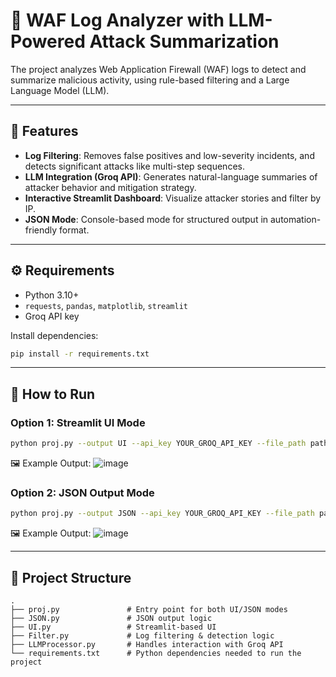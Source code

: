# 🔐 WAF Log Analyzer with LLM-Powered Attack Summarization

The project analyzes Web Application Firewall (WAF) logs to detect and summarize malicious activity, using rule-based filtering and a Large Language Model (LLM).

---

## 📌 Features
- **Log Filtering**: Removes false positives and low-severity incidents, and detects significant attacks like multi-step sequences.
- **LLM Integration (Groq API)**: Generates natural-language summaries of attacker behavior and mitigation strategy.
- **Interactive Streamlit Dashboard**: Visualize attacker stories and filter by IP.
- **JSON Mode**: Console-based mode for structured output in automation-friendly format.

---

## ⚙️ Requirements
- Python 3.10+
- `requests`, `pandas`, `matplotlib`, `streamlit`
- Groq API key

Install dependencies:
```bash
pip install -r requirements.txt
```

---

## 🚀 How to Run

### Option 1: Streamlit UI Mode
```bash
python proj.py --output UI --api_key YOUR_GROQ_API_KEY --file_path path/to/security_events.csv
```
🖼 Example Output:
![image](https://github.com/user-attachments/assets/8ac94162-4302-4913-8e9f-d8df915fd499)


### Option 2: JSON Output Mode
```bash
python proj.py --output JSON --api_key YOUR_GROQ_API_KEY --file_path path/to/security_events.csv
```
🖼 Example Output:
![image](https://github.com/user-attachments/assets/f08eea90-16f1-4148-bcc6-19c90f956b9f)

---

## 📁 Project Structure
```
.
├── proj.py               # Entry point for both UI/JSON modes
├── JSON.py               # JSON output logic
├── UI.py                 # Streamlit-based UI
├── Filter.py             # Log filtering & detection logic
├── LLMProcessor.py       # Handles interaction with Groq API
└── requirements.txt      # Python dependencies needed to run the project
```

